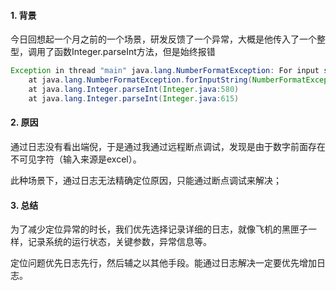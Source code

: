 <!-- date: 2020.08.30 11:38 -->
#### 1. 背景

今日回想起一个月之前的一个场景，研发反馈了一个异常，大概是他传入了一个整型，调用了函数Integer.parseInt方法，但是始终报错

```java
Exception in thread "main" java.lang.NumberFormatException: For input string: "110"
    at java.lang.NumberFormatException.forInputString(NumberFormatException.java:65)
    at java.lang.Integer.parseInt(Integer.java:580)
    at java.lang.Integer.parseInt(Integer.java:615)
```

#### 2. 原因

通过日志没有看出端倪，于是通过我通过远程断点调试，发现是由于数字前面存在不可见字符（输入来源是excel）。

此种场景下，通过日志无法精确定位原因，只能通过断点调试来解决；

#### 3. 总结

为了减少定位异常的时长，我们优先选择记录详细的日志，就像飞机的黑匣子一样，记录系统的运行状态，关键参数，异常信息等。

定位问题优先日志先行，然后辅之以其他手段。能通过日志解决一定要优先增加日志。